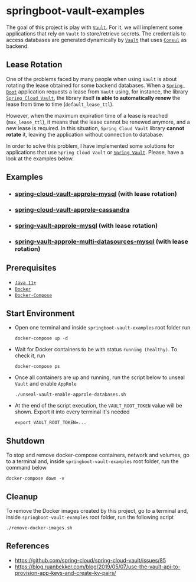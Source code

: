 # springboot-vault-examples

The goal of this project is play with [`Vault`](https://www.vaultproject.io). For it, we will implement some applications that rely on `Vault` to store/retrieve secrets. The credentials to access databases are generated dynamically by [`Vault`](https://www.vaultproject.io) that uses [`Consul`](https://www.consul.io) as backend.

## Lease Rotation

One of the problems faced by many people when using `Vault` is about rotating the lease obtained for some backend databases. When a [`Spring Boot`](https://docs.spring.io/spring-boot/docs/current/reference/htmlsingle/) application requests a lease from `Vault` using, for instance, the library [`Spring Cloud Vault`](https://cloud.spring.io/spring-cloud-vault/spring-cloud-vault.html), the library itself **is able to automatically renew** the lease from time to time (`default_lease_ttl`).

However, when the maximum expiration time of a lease is reached (`max_lease_ttl`), it means that the lease cannot be renewed anymore, and a new lease is required. In this situation, `Spring Cloud Vault` library **cannot rotate** it, leaving the application without connection to database.

In order to solve this problem, I have implemented some solutions for applications that use `Spring Cloud Vault` or [`Spring Vault`](https://docs.spring.io/spring-vault/docs/2.1.3.RELEASE/reference/html/#_document_structure). Please, have a look at the examples below.  

## Examples

- ### [spring-cloud-vault-approle-mysql](https://github.com/ivangfr/springboot-vault-examples/tree/master/spring-cloud-vault-approle-mysql#springboot-vault-examples) **(with lease rotation)**
- ### [spring-cloud-vault-approle-cassandra](https://github.com/ivangfr/springboot-vault-examples/tree/master/spring-cloud-vault-approle-cassandra#springboot-vault-examples)
- ### [spring-vault-approle-mysql](https://github.com/ivangfr/springboot-vault-examples/tree/master/spring-vault-approle-mysql#springboot-vault-examples) **(with lease rotation)**
- ### [spring-vault-approle-multi-datasources-mysql](https://github.com/ivangfr/springboot-vault-examples/tree/master/spring-vault-approle-multi-datasources-mysql#springboot-vault-examples) **(with lease rotation)**

## Prerequisites

- [`Java 11+`](https://www.oracle.com/java/technologies/javase-jdk11-downloads.html)
- [`Docker`](https://www.docker.com/)
- [`Docker-Compose`](https://docs.docker.com/compose/install/)

## Start Environment

- Open one terminal and inside `springboot-vault-examples` root folder run
  ```
  docker-compose up -d
  ```

- Wait for Docker containers to be with status `running (healthy)`. To check it, run
  ```
  docker-compose ps
  ```

- Once all containers are up and running, run the script below to unseal `Vault` and enable `AppRole`
  ```
  ./unseal-vault-enable-approle-databases.sh
  ```

- At the end of the script execution, the `VAULT_ROOT_TOKEN` value will be shown. Export it into every terminal it's needed
  ```
  export VAULT_ROOT_TOKEN=...
  ```

## Shutdown

To stop and remove docker-compose containers, network and volumes, go to a terminal and, inside `springboot-vault-examples` root folder, run the command below
```
docker-compose down -v
```

## Cleanup

To remove the Docker images created by this project, go to a terminal and, inside `springboot-vault-examples` root folder, run the following script
```
./remove-docker-images.sh
```

## References

- https://github.com/spring-cloud/spring-cloud-vault/issues/85
- https://blog.ruanbekker.com/blog/2019/05/07/use-the-vault-api-to-provision-app-keys-and-create-kv-pairs/
